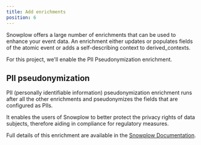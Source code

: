 ```yaml
---
title: Add enrichments
position: 6
---
```


Snowplow offers a large number of enrichments that can be used to enhance your event data. An enrichment either updates or populates fields of the atomic event or adds a self-describing context to derived_contexts.

For this project, we'll enable the PII Pseudonymization enrichment.

## PII pseudonymization

PII (personally identifiable information) pseudonymization enrichment runs after all the other enrichments and pseudonymizes the fields that are configured as PIIs.

It enables the users of Snowplow to better protect the privacy rights of data subjects, therefore aiding in compliance for regulatory measures.

Full details of this enrichment are available in the [Snowplow Documentation](https://docs.snowplow.io/docs/enriching-your-data/available-enrichments/pii-pseudonymization-enrichment/).
